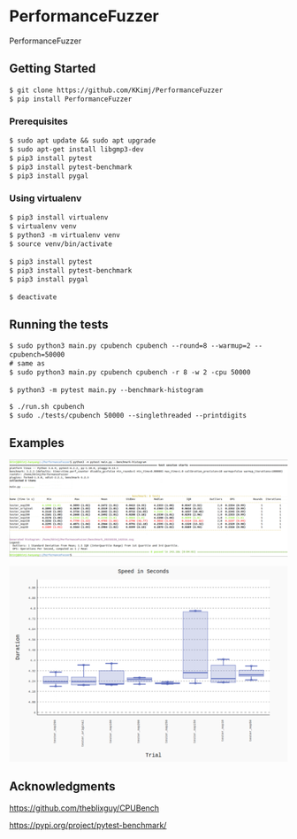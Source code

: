 # PerformanceFuzzer
PerformanceFuzzer

## Getting Started
```
$ git clone https://github.com/KKimj/PerformanceFuzzer
$ pip install PerformanceFuzzer
```

### Prerequisites
```
$ sudo apt update && sudo apt upgrade
$ sudo apt-get install libgmp3-dev
$ pip3 install pytest
$ pip3 install pytest-benchmark
$ pip3 install pygal
```

### Using virtualenv
```
$ pip3 install virtualenv
$ virtualenv venv
$ python3 -m virtualenv venv
$ source venv/bin/activate

$ pip3 install pytest
$ pip3 install pytest-benchmark
$ pip3 install pygal

$ deactivate
```

## Running the tests
```
$ sudo python3 main.py cpubench cpubench --round=8 --warmup=2 --cpubench=50000
# same as
$ sudo python3 main.py cpubench cpubench -r 8 -w 2 -cpu 50000

$ python3 -m pytest main.py --benchmark-histogram
```

```
$ ./run.sh cpubench
$ sudo ./tests/cpubench 50000 --singlethreaded --printdigits
```




## Examples

![Alt text](screenshots/screenshot7.PNG?raw=true "Title")

![Alt text](screenshots/screenshot8.PNG?raw=true "Title")




## Acknowledgments
https://github.com/theblixguy/CPUBench

https://pypi.org/project/pytest-benchmark/

